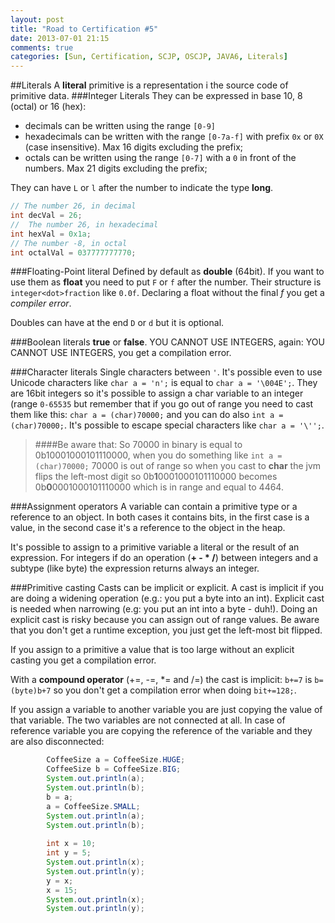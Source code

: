 ```yaml
---
layout: post
title: "Road to Certification #5"
date: 2013-07-01 21:15
comments: true
categories: [Sun, Certification, SCJP, OSCJP, JAVA6, Literals]
---
```

##Literals
A **literal** primitive is a representation i the source code of primitive data.
###Integer Literals
They can be expressed in base 10, 8 (octal) or 16 (hex):

* decimals can be written using the range `[0-9]`
* hexadecimals can be written with the range `[0-7a-f]` with prefix `0x` or `0X` (case insensitive). Max 16 digits excluding the prefix;
* octals can be written using the range  `[0-7]` with a `0` in front of the numbers. Max 21 digits excluding the prefix;

They can have `L` or `l` after the number to indicate the type **long**.

``` java EXAMPLE OF INTEGER LITERALS
// The number 26, in decimal
int decVal = 26;
//  The number 26, in hexadecimal
int hexVal = 0x1a;
// The number -8, in octal
int octalVal = 037777777770;
```
<!-- more -->
###Floating-Point literal
Defined by default as **double** (64bit). If you want to use them as **float** you need to put `F` or `f` after the number. Their structure is `integer<dot>fraction` like `0.0f`. Declaring a float without the final *f* you get a *compiler error*.

Doubles can have at the end `D` or `d` but it is optional.

###Boolean literals
**true** or **false**. YOU CANNOT USE INTEGERS, again: YOU CANNOT USE INTEGERS, you get a compilation error.

###Character literals
Single characters between `'`. It's possible even to use Unicode characters like `char a = 'n';` is equal to `char a = '\004E';`. They are 16bit integers so it's possible to assign a char variable to an integer (range `0-65535` but remember that if you go out of range you need to cast them like this: `char a = (char)70000;` and you can do also `int a = (char)70000;`. It's possible to escape special characters like `char a = '\'';`.

> ####Be aware that:
> So 70000 in binary is equal to 0b10001000101110000, when you do something like `int a = (char)70000;` 70000 is out of range so when you cast to **char** the jvm flips the left-most digit so 0b**1**0001000101110000 becomes 0b**0**0001000101110000 which is in range and equal to 4464.

###Assignment operators
A variable can contain a primitive type or a reference to an object. In both cases it contains bits, in the first case is a value, in the second case it's a reference to the object in the heap.

It's possible to assign to a primitive variable a literal or the result of an expression. For integers if do an operation (**+ - * /**) between integers and a subtype (like byte) the expression returns always an integer.

###Primitive casting
Casts can be implicit or explicit. A cast is implicit if you are doing a widening operation (e.g.: you put a byte into an int). Explicit cast is needed when narrowing (e.g: you put an int into a byte - duh!). Doing an explicit cast is risky because you can assign out of range values. Be aware that you don't get a runtime exception, you just get the left-most bit flipped.

If you assign to a primitive a value that is too large without an explicit casting you get a compilation error.

With a **compound operator** (+=, -=, *= and /=) the cast is implicit: `b+=7` is `b=(byte)b+7` so you don't get a compilation error when doing `bit+=128;`.

If you assign a variable to another variable you are just copying the value of that variable. The two variables are not connected at all. In case of reference variable you are copying the reference of the variable and they are also disconnected:
``` java VARIABLE ASSIGNMENT
		CoffeeSize a = CoffeeSize.HUGE;
		CoffeeSize b = CoffeeSize.BIG;
		System.out.println(a);
		System.out.println(b);
		b = a;
		a = CoffeeSize.SMALL;
		System.out.println(a);
		System.out.println(b);
		
		int x = 10;
		int y = 5;
		System.out.println(x);
		System.out.println(y);
		y = x;
		x = 15;
		System.out.println(x);
		System.out.println(y);
```

